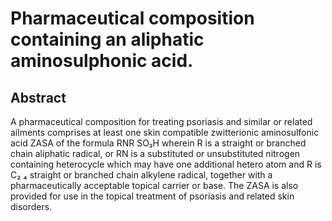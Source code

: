 # Pharmaceutical composition containing an aliphatic aminosulphonic acid.

## Abstract
A pharmaceutical composition for treating psoriasis and similar or related ailments comprises at least one skin compatible zwitterionic aminosulfonic acid ZASA of the formula RNR SO₃H wherein R is a straight or branched chain aliphatic radical, or RN is a substituted or unsubstituted nitrogen containing heterocycle which may have one additional hetero atom and R is C₂ ₄ straight or branched chain alkylene radical, together with a pharmaceutically acceptable topical carrier or base. The ZASA is also provided for use in the topical treatment of psoriasis and related skin disorders.